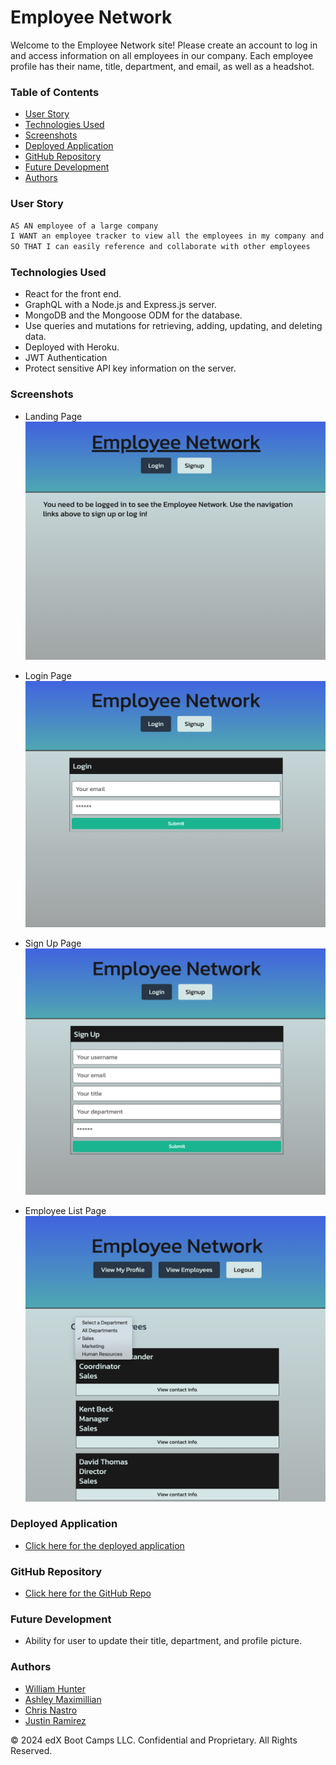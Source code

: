 # Employee Network

Welcome to the Employee Network site! Please create an account to log in and access information on all employees in our company.  Each employee profile has their name, title, department, and email, as well as a headshot.

### Table of Contents
- [User Story](#User-Story)
- [Technologies Used](#Technologies-Used)
- [Screenshots](#Screenshots)
- [Deployed Application](#Deployed-Application)
- [GitHub Repository](#GitHub-Repository)
- [Future Development](#Future-Development)
- [Authors](#Authors)

### User Story

```md
AS AN employee of a large company
I WANT an employee tracker to view all the employees in my company and their info
SO THAT I can easily reference and collaborate with other employees  
```

### Technologies Used

* React for the front end.
* GraphQL with a Node.js and Express.js server.
* MongoDB and the Mongoose ODM for the database.
* Use queries and mutations for retrieving, adding, updating, and deleting data.
* Deployed with Heroku.
* JWT Authentication
* Protect sensitive API key information on the server.

### Screenshots

* Landing Page
![Screenshot](client/src/images/screenshot1.png)

* Login Page
![Screenshot](client/src/images/screenshot2.png)

* Sign Up Page
![Screenshot](client/src/images/screenshot3.png)

* Employee List Page
![Screenshot](client/src/images/screenshot4.png)

### Deployed Application

* [Click here for the deployed application]()

### GitHub Repository

* [Click here for the GitHub Repo](https://github.com/chrisnastro/third_group_project)

### Future Development

* Ability for user to update their title, department, and profile picture.

### Authors

- [William Hunter](https://github.com/hunterwilliam795)
- [Ashley Maximillian](https://github.com/e6m9)
- [Chris Nastro](https://github.com/chrisnastro)
- [Justin Ramirez](https://github.com/justinravenwolfe)

© 2024 edX Boot Camps LLC. Confidential and Proprietary. All Rights Reserved.
